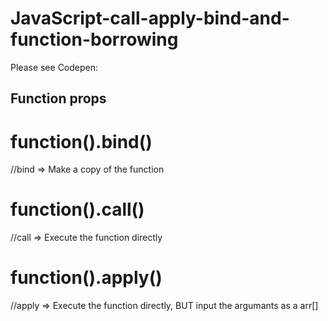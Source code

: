 # JavaScript-call-apply-bind-and-function-borrowing

Please see Codepen:


## Function props

# function().bind()

//bind => Make a copy of the function

# function().call()

//call => Execute the function directly

# function().apply()

//apply => Execute the function directly, BUT input the argumants as a arr[]

